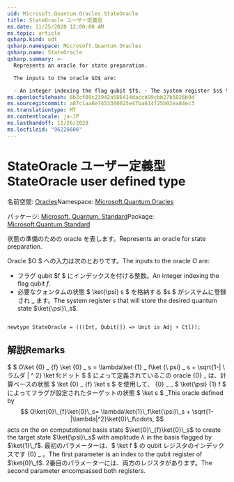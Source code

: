 ```yaml
---
uid: Microsoft.Quantum.Oracles.StateOracle
title: StateOracle ユーザー定義型
ms.date: 11/25/2020 12:00:00 AM
ms.topic: article
qsharp.kind: udt
qsharp.namespace: Microsoft.Quantum.Oracles
qsharp.name: StateOracle
qsharp.summary: >-
  Represents an oracle for state preparation.

  The inputs to the oracle $O$ are:

  - An integer indexing the flag qubit $f$. - The system register $s$ that will store the desired quantum state $\ket{\psi}\_s$.
ms.openlocfilehash: 6b2cf09c23942a586414daccb99cbb27b5026b9d
ms.sourcegitcommit: a87c1aa8e7453360025e47ba614f25b02ea84ec3
ms.translationtype: MT
ms.contentlocale: ja-JP
ms.lasthandoff: 11/26/2020
ms.locfileid: "96226606"
---
```

# <a name="stateoracle-user-defined-type"></a><span data-ttu-id="8d1fe-102">StateOracle ユーザー定義型</span><span class="sxs-lookup"><span data-stu-id="8d1fe-102">StateOracle user defined type</span></span>

<span data-ttu-id="8d1fe-103">名前空間: [Oracles](xref:Microsoft.Quantum.Oracles)</span><span class="sxs-lookup"><span data-stu-id="8d1fe-103">Namespace: [Microsoft.Quantum.Oracles](xref:Microsoft.Quantum.Oracles)</span></span>

<span data-ttu-id="8d1fe-104">パッケージ: [Microsoft. Quantum. Standard](https://nuget.org/packages/Microsoft.Quantum.Standard)</span><span class="sxs-lookup"><span data-stu-id="8d1fe-104">Package: [Microsoft.Quantum.Standard](https://nuget.org/packages/Microsoft.Quantum.Standard)</span></span>


<span data-ttu-id="8d1fe-105">状態の準備のための oracle を表します。</span><span class="sxs-lookup"><span data-stu-id="8d1fe-105">Represents an oracle for state preparation.</span></span>

<span data-ttu-id="8d1fe-106">Oracle $O $ への入力は次のとおりです。</span><span class="sxs-lookup"><span data-stu-id="8d1fe-106">The inputs to the oracle $O$ are:</span></span>

- <span data-ttu-id="8d1fe-107">フラグ qubit $f $ にインデックスを付ける整数。</span><span class="sxs-lookup"><span data-stu-id="8d1fe-107">An integer indexing the flag qubit $f$.</span></span>
- <span data-ttu-id="8d1fe-108">必要なクォンタムの状態 $ \ket{\psi} s $ を格納する $s $ がシステムに登録され \_ ます。</span><span class="sxs-lookup"><span data-stu-id="8d1fe-108">The system register $s$ that will store the desired quantum state $\ket{\psi}\_s$.</span></span>

```qsharp

newtype StateOracle = (((Int, Qubit[]) => Unit is Adj + Ctl));
```



## <a name="remarks"></a><span data-ttu-id="8d1fe-109">解説</span><span class="sxs-lookup"><span data-stu-id="8d1fe-109">Remarks</span></span>

<span data-ttu-id="8d1fe-110">$ $ O\ket {0} \_ {f} \ket {0} \_ s = \lambda\ket {1} \_ f\ket {\ psi} \_ s + \sqrt{1-| \ ラムダ | ^ 2} \ket fcドット $ $ によって定義されているこの oracle {0} \_ は、計算ベースの状態 $ \ket {0} \_ {f} \ket s $ を使用して、 {0} \_ \_ $ \ket{\psi} {1} f $ によってフラグが設定されたターゲットの状態 $ \ket s $ \_</span><span class="sxs-lookup"><span data-stu-id="8d1fe-110">This oracle defined by $$ O\ket{0}\_{f}\ket{0}\_s= \lambda\ket{1}\_f\ket{\psi}\_s + \sqrt{1-|\lambda|^2}\ket{0}\_f\cdots, $$ acts on the on computational basis state $\ket{0}\_{f}\ket{0}\_s$ to create the target state $\ket{\psi}\_s$ with amplitude $\lambda$ in the basis flagged by $\ket{1}\_f$.</span></span>
<span data-ttu-id="8d1fe-111">最初のパラメーターは、$ \ket f $ の qubit レジスタのインデックスです {0} \_ 。</span><span class="sxs-lookup"><span data-stu-id="8d1fe-111">The first parameter is an index to the qubit register of $\ket{0}\_f$.</span></span> <span data-ttu-id="8d1fe-112">2番目のパラメーターには、両方のレジスタがあります。</span><span class="sxs-lookup"><span data-stu-id="8d1fe-112">The second parameter encompassed both registers.</span></span>